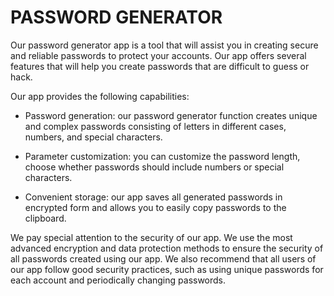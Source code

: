# PASSWORD GENERATOR

Our password generator app is a tool that will assist you in creating secure and reliable passwords to protect your accounts. Our app offers several features that will help you create passwords that are difficult to guess or hack.

Our app provides the following capabilities:

* Password generation: our password generator function creates unique and complex passwords consisting of letters in different cases, numbers, and special characters.

* Parameter customization: you can customize the password length, choose whether passwords should include numbers or special characters.

* Convenient storage: our app saves all generated passwords in encrypted form and allows you to easily copy passwords to the clipboard.

We pay special attention to the security of our app. We use the most advanced encryption and data protection methods to ensure the security of all passwords created using our app. We also recommend that all users of our app follow good security practices, such as using unique passwords for each account and periodically changing passwords.
